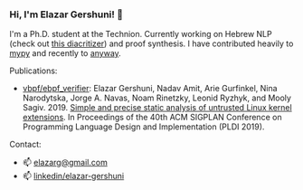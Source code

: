 ### Hi, I'm Elazar Gershuni! 👋
I'm a Ph.D. student at the Technion. Currently working on Hebrew NLP (check out [this diacritizer](https://elazarg.github.io/dotter/)) and proof synthesis. I have contributed heavily to [mypy](https://github.com/python/mypy/) and recently to [anyway](https://github.com/hasadna/anyway/).

Publications:
* [vbpf/ebpf_verifier](https://github.com/vbpf/ebpf_verifier): Elazar Gershuni, Nadav Amit, Arie Gurfinkel, Nina Narodytska, Jorge A. Navas, Noam Rinetzky, Leonid Ryzhyk, and Mooly Sagiv. 2019. [Simple and precise static analysis of untrusted Linux kernel extensions](https://dl.acm.org/doi/pdf/10.1145/3314221.3314590). In Proceedings of the 40th ACM SIGPLAN Conference on Programming Language Design and Implementation (PLDI 2019).

<!--
**elazarg/elazarg** is a ✨ _special_ ✨ repository because its `README.md` (this file) appears on your GitHub profile.

Here are some ideas to get you started:

- 🔭 I’m currently working on ...
- 🌱 I’m currently learning ...
- 👯 I’m looking to collaborate on ...
- 🤔 I’m looking for help with ...
- 💬 Ask me about ...
- ⚡ Fun fact: ...
-->

Contact:
- 📫 elazarg@gmail.com
- 📫 [linkedin/elazar-gershuni](https://www.linkedin.com/in/elazar-gershuni/)
